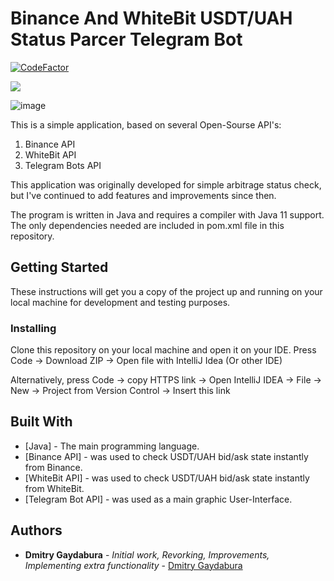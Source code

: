 # Binance And WhiteBit USDT/UAH Status Parcer Telegram Bot   

[![CodeFactor](https://www.codefactor.io/repository/github/dmitrygaydabura/binance_whitebit_status_parcer_tgbot/badge)](https://www.codefactor.io/repository/github/dmitrygaydabura/binance_whitebit_status_parcer_tgbot)

[![](https://img.shields.io/github/forks/DmitryGaydabura/Binance_WhiteBit_Status_Parcer_TgBot)](https://img.shields.io/github/forks/DmitryGaydabura/Binance_WhiteBit_Status_Parcer_TgBot)


![image](https://user-images.githubusercontent.com/103960072/192367810-0994bd4c-b44e-412c-bedd-cfc553a8df44.png)

This is a simple application, based on several Open-Sourse API's:
1. Binance API
2. WhiteBit API
3. Telegram Bots API

This application was originally developed for simple arbitrage status check, but I've continued to add features and improvements since then.

The program is written in Java and requires a compiler with Java 11 support. The only dependencies needed are included in pom.xml file in this repository.

## Getting Started

These instructions will get you a copy of the project up and running on your local machine for development and testing purposes.

### Installing

Clone this repository on your local machine and open it on your IDE.
Press Code -> Download ZIP -> Open file with IntelliJ Idea (Or other IDE)

Alternatively, press Code -> copy HTTPS link -> Open IntelliJ IDEA -> File -> New -> Project from Version Control -> Insert this link


## Built With

* [Java] - The main programming language.
* [Binance API] -  was used to check USDT/UAH bid/ask state instantly from Binance.
* [WhiteBit API] - was used to check USDT/UAH bid/ask state instantly from WhiteBit.
* [Telegram Bot API] -  was used as a main graphic User-Interface.

 
## Authors

* **Dmitry Gaydabura** - *Initial work, Revorking, Improvements, Implementing extra functionality* - [Dmitry Gaydabura](https://github.com/DmitryGaydabura)
